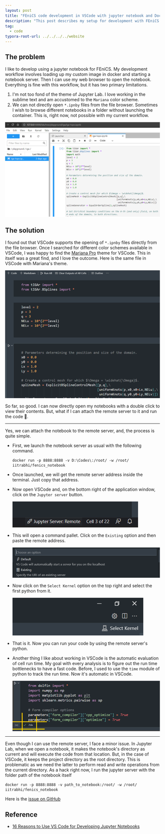 ```yaml
---
layout: post
title: "FEniCS code development in VSCode with jupyter notebook and Docker."
description: "This post describes my setup for development with FEniCS and Docker in VSCode."
tag: 
  - code
typora-root-url: ../../../../website
---
```


## The problem

I like to develop using a jupyter notebook for FEniCS. My development workflow involves loading up my custom image in docker and starting a notebook server. Then I can use my web browser to open the notebook. Everything is fine with this workflow, but it has two primary limitations.

1. I'm not too fond of the theme of Jupyter Lab. I love working in the sublime text and am accustomed to the `Mariana` color scheme. 
2. We can not directly open `*.ipnby` files from the file browser. Sometimes I wish to browse different notebooks in a folder without launching the container. This is, right now, not possible with my current workflow.

![image-20220226170047101](/assets/images/image-20220226170047101.png)

## The solution

I found out that VSCode supports the opening of `*.ipnby` files directly from the file browser. Once I searched for different color schemes available in VSCode, I was happy to find the [Mariana Pro](https://marketplace.visualstudio.com/items?itemName=rickynormandeau.mariana-pro) theme for VSCode. This in itself was a great find, and I love the outcome. Here is the same file in VSCode with Mariana's theme.

![image-20220226170639588](/assets/images/image-20220226170639588.png)

So far, so good. I can now directly open my notebooks with a double click to view their contents. But, what if I can attach the remote server to it and run the code 🤩.

---

Yes, we can attach the notebook to the remote server, and, the process is quite simple. 

- First, we launch the notebook server as usual with the following command.

  ```
  docker run -p 8888:8888 -v D:\Codes\:/root/ -w /root/ iitrabhi/fenics_notebook
  ```

- Once launched, we will get the remote server address inside the terminal. Just copy that address.

- Now open VSCode and, on the bottom right of the application window, click on the `Jupyter server` button.

  ![image-20220226171418154](/assets/images/image-20220226171418154.png)

- This will open a command pallet. Click on the `Existing` option and then paste the remote address. 

  ![image-20220226171540958](/assets/images/image-20220226171540958.png)

- Now click on the `Select Kernel` option on the top right and select the first python from it.

  ![image-20220226171748655](/assets/images/image-20220226171748655.png)

- That is it. Now you can run your code by using the remote server's python.

- Another thing I like about working in VSCode is the automatic evaluation of cell run time. My goal with every analysis is to figure out the run time bottlenecks to have a fast code. Before, I used to use the `time` module of python to track the run time. Now it's automatic in VSCode.

  ![image-20220228115733497](/assets/images/image-20220228115733497.png)

---

Even though I can use the remote server, I face a minor issue. In Jupyter Lab, when we open a notebook, it makes the notebook's directory as current and will execute the code from that location. But, in the case of VSCode, it keeps the project directory as the root directory. This is problematic as we need the latter to perform read and write operations from the current directory. As a hack right now, I run the jupyter server with the folder path of the notebook itself

```
docker run -p 8888:8888 -v path_to_notebook:/root/ -w /root/ iitrabhi/fenics_notebook
```

Here is the [issue on GitHub](https://github.com/microsoft/vscode-jupyter/issues/8771)

## Reference

- [16 Reasons to Use VS Code for Developing Jupyter Notebooks](https://pbpython.com/vscode-notebooks.html)